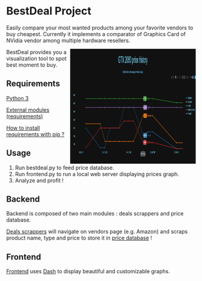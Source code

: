 BestDeal Project
=======================

Easily compare your most wanted products among your favorite vendors to buy cheapest.
Currently it implements a comparator of Graphics Card of NVidia vendor among multiple hardware resellers.

<img src='https://github.com/RichardDally/BestDeal/blob/master/screenshots/GTX2080_20181202.png' style='width:334px; height:306px; float: right;'>

BestDeal provides you a visualization tool to spot best moment to buy.

Requirements
-------------

[Python 3](https://www.python.org/downloads/)

[External modules (requirements)](requirements.txt)

[How to install requirements with pip ?](https://stackoverflow.com/a/39537053/5037799)

Usage
-------------
1. Run bestdeal.py to feed price database.
2. Run frontend.py to run a local web server displaying prices graph.
3. Analyze and profit !

Backend
-------------
Backend is composed of two main modules : deals scrappers and price database.

[Deals scrappers](https://github.com/RichardDally/BestDeal/blob/master/dealscrappers.py) will navigate on vendors page (e.g. Amazon) and scraps product name, type and price to store it in [price database](https://github.com/RichardDally/BestDeal/blob/master/pricedatabase.py) !


Frontend
-------------
[Frontend](https://github.com/RichardDally/BestDeal/blob/master/frontend.py) uses [Dash](https://plot.ly/products/dash/) to display beautiful and customizable graphs.
